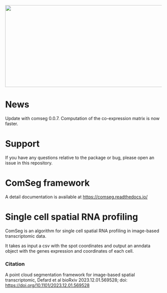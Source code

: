 
<img src="./comseg.png" width="650" height="263">

# News

Update with comseg 0.0.7. Computation of the co-expression matrix is now faster.

# Support

If you have any questions relative to the package or bug, please open an issue in this repository.


# ComSeg framework

A detail documentation is available at https://comseg.readthedocs.io/


# Single cell spatial RNA profiling 

ComSeg is an algorithm for single cell spatial RNA profiling in image-based transcriptomic data.

It takes as input a csv with the spot coordinates and output an anndata 
object with the  genes expression and coordinates of each cell.

### Citation 

A point cloud segmentation framework for image-based spatial transcriptomic, Defard et al bioRxiv 2023.12.01.569528; doi: https://doi.org/10.1101/2023.12.01.569528

